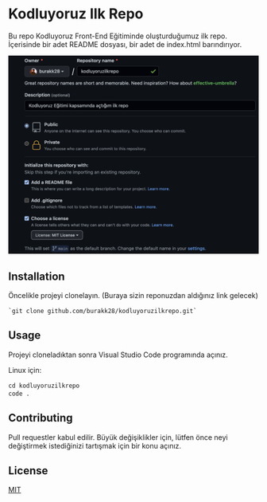 # Kodluyoruz Ilk Repo
Bu repo Kodluyoruz Front-End Eğitiminde oluşturduğumuz ilk repo. İçerisinde bir adet README dosyası, bir adet de index.html barındırıyor.

![banner](https://github.com/burakk28/kodluyoruzilkrepo/blob/main/odev.png)

## Installation
Öncelikle projeyi clonelayın. (Buraya sizin reponuzdan aldığınız link gelecek)

```
`git clone github.com/burakk28/kodluyoruzilkrepo.git`
```

## Usage
Projeyi cloneladıktan sonra Visual Studio Code programında açınız.

Linux için:

``` 
cd kodluyoruzilkrepo
code .
```

## Contributing
Pull requestler kabul edilir. Büyük değişiklikler için, lütfen önce neyi değiştirmek istediğinizi tartışmak için bir konu açınız.

## License
[MIT](https://choosealicense.com/licenses/mit/)

